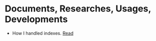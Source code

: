 # Documents, Researches, Usages, Developments

- How I handled indexes. [Read](https://en.wikipedia.org/wiki/Database_index)